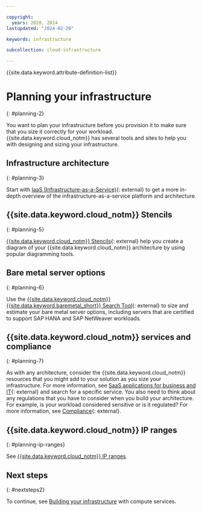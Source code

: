 ```yaml
---

copyright:
  years: 2020, 2024
lastupdated: "2024-02-20"

keywords: infrastructure

subcollection: cloud-infrastructure

---
```


{{site.data.keyword.attribute-definition-list}}

# Planning your infrastructure
{: #planning-2}

You want to plan your infrastructure before you provision it to make sure that you size it correctly for your workload. {{site.data.keyword.cloud_notm}} has several tools and sites to help you with designing and sizing your infrastructure.

## Infrastructure architecture
{: #planning-3}

Start with [IaaS (Infrastructure-as-a-Service)](https://www.ibm.com/topics/iaas){: external} to get a more in-depth overview of the infrastructure-as-a-service platform and architecture.

## {{site.data.keyword.cloud_notm}} Stencils
{: #planning-5}

[{{site.data.keyword.cloud_notm}} Stencils](https://github.com/ibm-cloud-architecture/ibm-cloud-stencils){: external} help you create a diagram of your {{site.data.keyword.cloud_notm}} architecture by using popular diagramming tools.

## Bare metal server options
{: #planning-6}

Use the [{{site.data.keyword.cloud_notm}} {{site.data.keyword.baremetal_short}} Search Tool](https://cloud.ibm.com/gen1/infrastructure/provision/bm){: external} to size and estimate your bare metal server options, including servers that are certified to support SAP HANA and SAP NetWeaver workloads.

## {{site.data.keyword.cloud_notm}} services and compliance
{: #planning-7}

As with any architecture, consider the {{site.data.keyword.cloud_notm}} resources that you might add to your solution as you size your infrastructure. For more information, see [SaaS applications for business and IT](https://www.ibm.com/topics/iaas-paas-saas){: external} and search for a specific service. You also need to think about any regulations that you have to consider when you build your architecture. For example, is your workload considered sensitive or is it regulated? For more information, see [Compliance](https://www.ibm.com/cloud/compliance){: external}.

## {{site.data.keyword.cloud_notm}} IP ranges
{: #planning-ip-ranges}

See [{{site.data.keyword.cloud_notm}} IP ranges](/docs/cloud-infrastructure?topic=cloud-infrastructure-ibm-cloud-ip-ranges).

## Next steps
{: #nextsteps2}

To continue, see [Building your infrastructure](/docs/cloud-infrastructure?topic=cloud-infrastructure-compute) with compute services.
